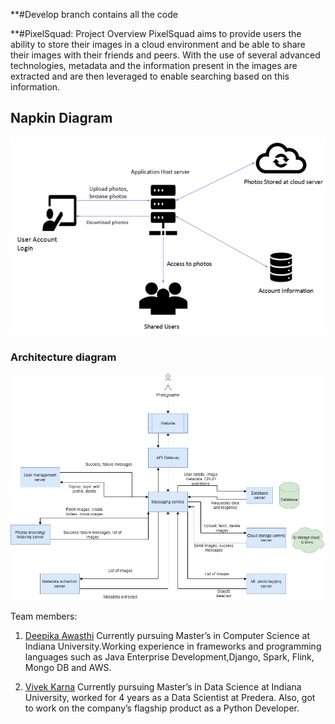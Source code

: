 **#Develop branch contains all the code  


**#PixelSquad: Project Overview
PixelSquad aims to provide users the ability to store their images in a cloud environment 
and be able to share their images with their friends and peers. With the use of several
advanced technologies, metadata and the information present in the images are extracted and
are then leveraged to enable searching based on this information.

## Napkin Diagram
![Napkin](docs/Napkin_Diagram.PNG)

### Architecture diagram
![Architecture](docs/architecture_diagram.jpg)

Team members:

1. [Deepika Awasthi](https://github.com/danagar0312)
Currently pursuing Master’s in Computer Science at Indiana University.Working experience in frameworks and programming languages such as Java Enterprise Development,Django, Spark, Flink, Mongo DB and AWS.

2. [Vivek Karna](https://github.com/vivekka93)
Currently pursuing Master’s in Data Science at Indiana University, worked for 4 years as a Data Scientist at Predera. Also, got to work on the company’s flagship product as a Python Developer.
